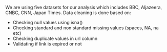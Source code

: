 We are using five datasets for our analysis which includes BBC, Aljazeera, CNBC, CNN, Japan Times.
Data cleaning is done based on:
- Checking null values using isna()
- Checking standard and non standard missing values (spaces, NA, na etc)
- Checking duplicate values in url column
- Validating if link is expired or not
